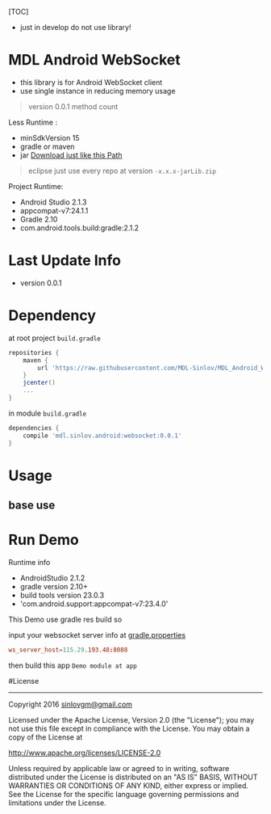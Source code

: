 [TOC]

- just in develop do not use library!

# MDL Android WebSocket

- this library is for Android WebSocket client
- use single instance in reducing memory usage

> version 0.0.1 method count 

Less Runtime :
- minSdkVersion 15
- gradle or maven
- jar [Download just like this Path](https://github.com/MDL-Sinlov/MDL-Android-Repo/raw/master/mvn-repo/mdl/sinlov)

> eclipse just use every repo at version `-x.x.x-jarLib.zip`

Project Runtime:
- Android Studio 2.1.3
- appcompat-v7:24.1.1
- Gradle 2.10
- com.android.tools.build:gradle:2.1.2

# Last Update Info

- version 0.0.1

# Dependency

at root project `build.gradle`

```gradle
repositories {
    maven {
        url 'https://raw.githubusercontent.com/MDL-Sinlov/MDL_Android_WebSocket/master/mvn-repo/'
    }
    jcenter()
    ...
}
```

in module `build.gradle`

```gradle
dependencies {
    compile 'mdl.sinlov.android:websocket:0.0.1'
}
```

# Usage

## base use


# Run Demo

Runtime info

- AndroidStudio 2.1.2
- gradle version 2.10+
- build tools version 23.0.3
- 'com.android.support:appcompat-v7:23.4.0'


This Demo use gradle res build so

input your websocket server info at [gradle.properties](gradle.properties)

```conf
ws_server_host=115.29.193.48:8088
```

then build this app `Demo module at app`

#License

---

Copyright 2016 sinlovgm@gmail.com

Licensed under the Apache License, Version 2.0 (the "License");
you may not use this file except in compliance with the License.
You may obtain a copy of the License at

   http://www.apache.org/licenses/LICENSE-2.0

Unless required by applicable law or agreed to in writing, software
distributed under the License is distributed on an "AS IS" BASIS,
WITHOUT WARRANTIES OR CONDITIONS OF ANY KIND, either express or implied.
See the License for the specific language governing permissions and
limitations under the License.